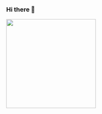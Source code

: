 ### Hi there 👋

<!--
**IgorSilvestre/IgorSilvestre** is a ✨ _special_ ✨ repository because its `README.md` (this file) appears on your GitHub profile.

Here are some ideas to get you started:

- 🔭 I’m currently working on ...
- 🌱 I’m currently learning ...
- 👯 I’m looking to collaborate on ...
- 🤔 I’m looking for help with ...
- 💬 Ask me about ...
- 📫 How to reach me: ...
- 😄 Pronouns: ...
- ⚡ Fun fact: ...
-->

<div>
  <a href="https://github.com/igorsilvestre">
  <img height="240em" src="https://github-readme-stats.vercel.app/api?username=igorsilvestre&show_icons=true&theme=dark"/>
</div>
<!-- <img height="240em" src="https://github-readme-stats.vercel.app/api/top-langs/?username=igorsilvestre&hide=less,css,scss,html,lua,javascript,svelte"/>

